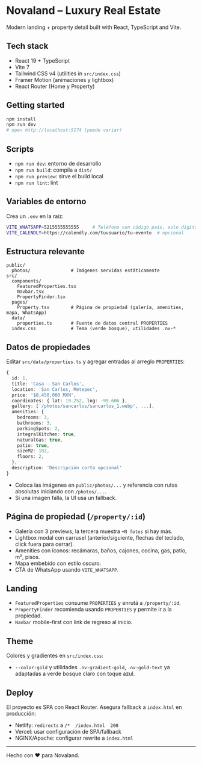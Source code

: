 # Novaland – Luxury Real Estate

Modern landing + property detail built with React, TypeScript and Vite.

## Tech stack
- React 19 + TypeScript
- Vite 7
- Tailwind CSS v4 (utilities in `src/index.css`)
- Framer Motion (animaciones y lightbox)
- React Router (Home y Property)

## Getting started
```bash
npm install
npm run dev
# open http://localhost:5174 (puede variar)
```

## Scripts
- `npm run dev`: entorno de desarrollo
- `npm run build`: compila a `dist/`
- `npm run preview`: sirve el build local
- `npm run lint`: lint

## Variables de entorno
Crea un `.env` en la raíz:
```bash
VITE_WHATSAPP=5215555555555     # Teléfono con código país, solo dígitos
VITE_CALENDLY=https://calendly.com/tuusuario/tu-evento  # opcional
```

## Estructura relevante
```
public/
  photos/               # Imágenes servidas estáticamente
src/
  components/
    FeaturedProperties.tsx
    Navbar.tsx
    PropertyFinder.tsx
  pages/
    Property.tsx        # Página de propiedad (galería, amenities, mapa, WhatsApp)
  data/
    properties.ts       # Fuente de datos central PROPERTIES
  index.css             # Tema (verde bosque), utilidades .nv-*
```

## Datos de propiedades
Editar `src/data/properties.ts` y agregar entradas al arreglo `PROPERTIES`:
```ts
{
  id: 1,
  title: 'Casa – San Carlos',
  location: 'San Carlos, Metepec',
  price: '$8,450,000 MXN',
  coordinates: { lat: 19.252, lng: -99.606 },
  gallery: ['/photos/sancarlos/sancarlos_1.webp', ...],
  amenities: {
    bedrooms: 3,
    bathrooms: 3,
    parkingSpots: 2,
    integralKitchen: true,
    naturalGas: true,
    patio: true,
    sizeM2: 182,
    floors: 2,
  },
  description: 'Descripción corta opcional'
}
```
- Coloca las imágenes en `public/photos/...` y referencia con rutas absolutas iniciando con `/photos/...`.
- Si una imagen falla, la UI usa un fallback.

## Página de propiedad (`/property/:id`)
- Galería con 3 previews; la tercera muestra `+N fotos` si hay más.
- Lightbox modal con carrusel (anterior/siguiente, flechas del teclado, click fuera para cerrar).
- Amenities con íconos: recámaras, baños, cajones, cocina, gas, patio, m², pisos.
- Mapa embebido con estilo oscuro.
- CTA de WhatsApp usando `VITE_WHATSAPP`.

## Landing
- `FeaturedProperties` consume `PROPERTIES` y enrutá a `/property/:id`.
- `PropertyFinder` recomienda usando `PROPERTIES` y permite ir a la propiedad.
- `Navbar` mobile-first con link de regreso al inicio.

## Theme
Colores y gradientes en `src/index.css`:
- `--color-gold` y utilidades `.nv-gradient-gold`, `.nv-gold-text` ya adaptadas a verde bosque claro con toque azul.

## Deploy
El proyecto es SPA con React Router. Asegura fallback a `index.html` en producción:
- Netlify: `redirects` a `/*  /index.html  200`
- Vercel: usar configuración de SPA/fallback
- NGINX/Apache: configurar rewrite a `index.html`

---
Hecho con ❤️ para Novaland.
